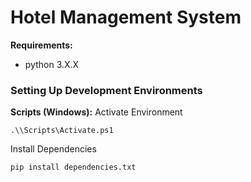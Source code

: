 # Hotel Management System
**Requirements:**
- python 3.X.X

### Setting Up Development Environments
**Scripts (Windows):**
Activate Environment
```
.\\Scripts\Activate.ps1
```
Install Dependencies
```
pip install dependencies.txt
```